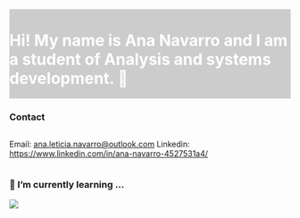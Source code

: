 <div style="
    display: flex;
    flex-direction: column;
    padding: 0;
    margin: 0;
 ">
  <div style="
     background-color: #ccc !important;
     color: #fff !important;  
  ">
    <h1>Hi! My name is Ana Navarro and I am a student of Analysis and systems development. 👋</h1>
   </div
</div>


### Contact
Email: ana.leticia.navarro@outlook.com
Linkedin: https://www.linkedin.com/in/ana-navarro-4527531a4/

### 🌱 I’m currently learning ...
<img src='https://i.pinimg.com/originals/ec/7b/d0/ec7bd0611de16db175d160e203255bec.png' />


